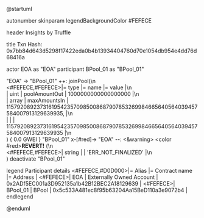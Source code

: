 

@startuml

autonumber
skinparam legendBackgroundColor #FEFECE

<style>
      header {
        HorizontalAlignment left
        FontColor purple
        FontSize 14
        Padding 10
      }
    </style>

header Insights by Truffle

title Txn Hash: 0x7bb84d643d5298f17422eda0b4b13934404760d70e1054db954e4dd76d68416a


actor EOA as "EOA"
participant BPool_01 as "BPool_01"

"EOA" -> "BPool_01" ++: joinPool(\n\
<#FEFECE,#FEFECE>|= type |= name |= value |\n\
| uint | poolAmountOut | 1000000000000000000 |\n\
| array | maxAmountsIn | 115792089237316195423570985008687907853269984665640564039457584007913129639935, |\n\
|  |  | 115792089237316195423570985008687907853269984665640564039457584007913129639935 |\n\
) { 0.0 GWEI }
"BPool_01" x-[#red]-> "EOA" --: <&warning> <color #red>**REVERT!**</color> (\n\
<#FEFECE,#FEFECE>| string |  | 'ERR_NOT_FINALIZED' |\n\
)
deactivate "BPool_01"

legend
Participant details
<#FEFECE,#D0D000>|= Alias |= Contract name |= Address |
<#FEFECE>| EOA | Externally Owned Account | 0x2ADf5EC001a3D952135a1b42B12BEC2A18129639 |
<#FEFECE>| BPool_01 | BPool | 0x5c533A481ec8f95b63204Aa15BeD110a3e9072b4 |
endlegend

@enduml